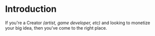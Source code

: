 # Introduction

If you're a Creator _(artist, game developer, etc)_ and looking to monetize your big idea, then you've come to the right place.
